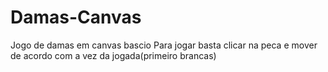 # Damas-Canvas
Jogo de damas em canvas bascio
Para jogar basta clicar na peca e mover de acordo com a vez da jogada(primeiro brancas)
